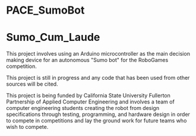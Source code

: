 # PACE_SumoBot
# Sumo_Cum_Laude
This project involves using an Arduino microcontroller as the main decision making device for an autonomous "Sumo bot" 
for the RoboGames competition.  

This project is still in progress and any code that has been used from other sources will 
be cited.  

This project is being funded by California State University Fullerton Partnership of Applied Computer Engineering and 
involves a team of computer engineering students creating the robot from design specifications through 
testing, programming, and hardware 
design in order to compete in competitions and lay the ground work for future teams who wish to compete.
